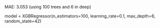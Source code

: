MAE: 3.053 (using 100 trees and 6 in deep)


model = XGBRegressor(n_estimators=100, learning_rate=0.1, max_depth=6, random_state=42)